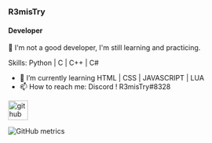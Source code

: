### R3misTry
#### Developer
👋 I'm not a good developer, I'm still learning and practicing.

Skills: Python | C | C++ | C#

- 🌱 I’m currently learning HTML | CSS | JAVASCRIPT | LUA 
- 📫 How to reach me: Discord ! R3misTry#8328 


[<img src='https://cdn.jsdelivr.net/npm/simple-icons@3.0.1/icons/github.svg' alt='github' height='40'>](https://github.com/Mertsayar6623)  

![GitHub metrics](https://metrics.lecoq.io/Mertsayar6623)  

